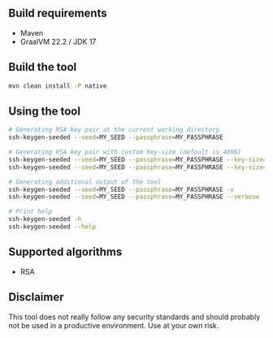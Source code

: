 ## Build requirements

- Maven
- GraalVM 22.2 / JDK 17 

## Build the tool

```bash
mvn clean install -P native
```

## Using the tool

```bash
# Generating RSA key pair at the current working directory
ssh-keygen-seeded --seed=MY_SEED --passphrase=MY_PASSPHRASE
```

```bash
# Generating RSA key pair with custom key-size (default is 4096)
ssh-keygen-seeded --seed=MY_SEED --passphrase=MY_PASSPHRASE --key-size=2048
ssh-keygen-seeded --seed=MY_SEED --passphrase=MY_PASSPHRASE --key-size=1024
```

```bash
# Generating additional output of the tool 
ssh-keygen-seeded --seed=MY_SEED --passphrase=MY_PASSPHRASE -v 
ssh-keygen-seeded --seed=MY_SEED --passphrase=MY_PASSPHRASE --verbose 
```

```bash
# Print help
ssh-keygen-seeded -h
ssh-keygen-seeded --help
```

## Supported algorithms

- RSA

## Disclaimer
This tool does not really follow any security standards and should probably 
not be used in a productive environment. Use at your own risk.